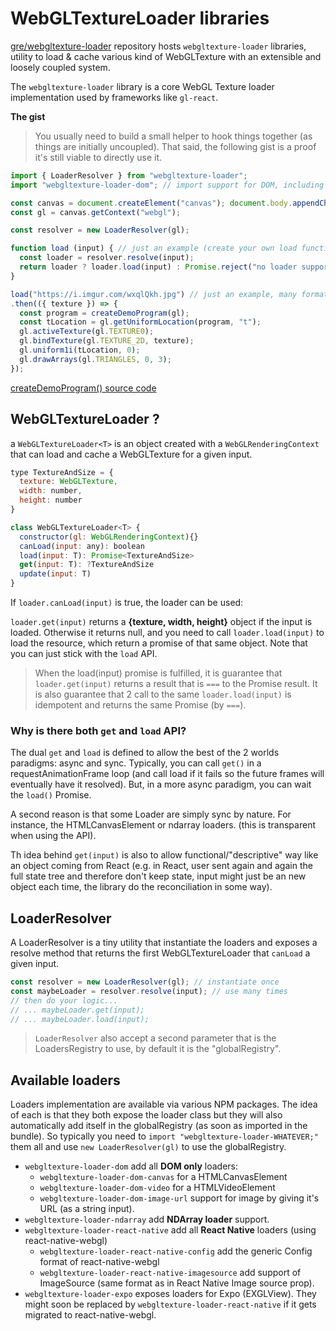 # WebGLTextureLoader libraries

[gre/webgltexture-loader](https://github.com/gre/webgltexture-loader) repository hosts `webgltexture-loader` libraries, utility to load & cache various kind of WebGLTexture with an extensible and loosely coupled system.

The `webgltexture-loader` library is a core WebGL Texture loader implementation used by frameworks like `gl-react`.

**The gist**

> You usually need to build a small helper to hook things together (as things are initially uncoupled). That said, the following gist is a proof it's still viable to directly use it.

```js
import { LoaderResolver } from "webgltexture-loader";
import "webgltexture-loader-dom"; // import support for DOM, including video, canvas or simple image url

const canvas = document.createElement("canvas"); document.body.appendChild(canvas);
const gl = canvas.getContext("webgl");

const resolver = new LoaderResolver(gl);

function load (input) { // just an example (create your own load function based on needs)
  const loader = resolver.resolve(input);
  return loader ? loader.load(input) : Promise.reject("no loader supports the input "+input);
}

load("https://i.imgur.com/wxqlQkh.jpg") // just an example, many format supported here
.then(({ texture }) => {
  const program = createDemoProgram(gl);
  const tLocation = gl.getUniformLocation(program, "t");
  gl.activeTexture(gl.TEXTURE0);
  gl.bindTexture(gl.TEXTURE_2D, texture);
  gl.uniform1i(tLocation, 0);
  gl.drawArrays(gl.TRIANGLES, 0, 3);
});
```

[createDemoProgram() source code](https://gist.github.com/gre/5d894656e10c70409b9e60e265753e94)

## WebGLTextureLoader ?

a `WebGLTextureLoader<T>` is an object created with a `WebGLRenderingContext` that can load and cache a WebGLTexture for a given input.

```js
type TextureAndSize = {
  texture: WebGLTexture,
  width: number,
  height: number
}

class WebGLTextureLoader<T> {
  constructor(gl: WebGLRenderingContext){}
  canLoad(input: any): boolean
  load(input: T): Promise<TextureAndSize>
  get(input: T): ?TextureAndSize
  update(input: T)
}
```


If `loader.canLoad(input)` is true, the loader can be used:

`loader.get(input)` returns a **{texture, width, height}** object if the input is loaded. Otherwise it returns null, and you need to call `loader.load(input)` to load the resource, which return a promise of that same object. Note that you can just stick with the `load` API.

> When the load(input) promise is fulfilled, it is guarantee that `loader.get(input)` returns a result that is `===` to the Promise result. It is also guarantee that 2 call to the same `loader.load(input)` is idempotent and returns the same Promise (by `===`).

### Why is there both `get` and `load` API?

The dual `get` and `load` is defined to allow the best of the 2 worlds paradigms: async and sync. Typically, you can call `get()` in a requestAnimationFrame loop (and call load if it fails so the future frames will eventually have it resolved). But, in a more async paradigm, you can wait the `load()` Promise.

A second reason is that some Loader are simply sync by nature. For instance, the HTMLCanvasElement or ndarray loaders. (this is transparent when using the API).

Th idea behind `get(input)` is also to allow functional/"descriptive" way like an object coming from React (e.g. in React, user sent again and again the full state tree and therefore don't keep state, input might just be an new object each time, the library do the reconciliation in some way).

## LoaderResolver

A LoaderResolver is a tiny utility that instantiate the loaders and exposes a resolve method that returns the first WebGLTextureLoader that `canLoad` a given input.

```js
const resolver = new LoaderResolver(gl); // instantiate once
const maybeLoader = resolver.resolve(input); // use many times
// then do your logic...
// ... maybeLoader.get(input);
// ... maybeLoader.load(input);
```

> `LoaderResolver` also accept a second parameter that is the LoadersRegistry to use, by default it is the "globalRegistry".


## Available loaders

Loaders implementation are available via various NPM packages. The idea of each is that they both expose the loader class but they will also automatically add itself in the globalRegistry (as soon as imported in the bundle). So typically you need to `import "webgltexture-loader-WHATEVER;"` them all and use `new LoaderResolver(gl)` to use the globalRegistry.

- `webgltexture-loader-dom` add all **DOM only** loaders:
  - `webgltexture-loader-dom-canvas` for a HTMLCanvasElement
  - `webgltexture-loader-dom-video` for a HTMLVideoElement
  - `webgltexture-loader-dom-image-url` support for image by giving it's URL (as a string input).
- `webgltexture-loader-ndarray` add **NDArray loader** support.
- `webgltexture-loader-react-native` add all **React Native** loaders (using react-native-webgl)
  - `webgltexture-loader-react-native-config` add the generic Config format of react-native-webgl
  - `webgltexture-loader-react-native-imagesource` add support of ImageSource (same format as in React Native Image source prop).
- `webgltexture-loader-expo` exposes loaders for Expo (EXGLView). They might soon be replaced by `webgltexture-loader-react-native` if it gets migrated to react-native-webgl.

